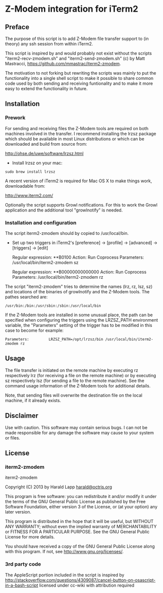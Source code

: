 # Z-Modem integration for iTerm2

## Preface

The purpose of this script is to add Z-Modem file transfer support to (in theory) any ssh session
from within iTerm2.

This script is inspired by and would probably not exist without the scripts "iterm2-recv-zmodem.sh" 
and "iterm2-send-zmodem.sh" (c) by Matt Mastracci, https://github.com/mmastrac/iterm2-zmodem. 

The motivation to not forking but rewriting the scripts was mainly to put the functionality into 
a single shell script to make it possible to share common code used by both sending and receiving 
funtionality and to make it more easy to extend the functionality in future.


## Installation

### Prework

For sending and receiving files the Z-Modem tools are required on both machines involved in the 
transfer. I recommend installing the lrzsz package which should be available in most Linux 
distributions or which can be downloaded and build from source from: 

http://ohse.de/uwe/software/lrzsz.html

- Install lrzsz on your mac:

```shell
sudo brew install lrzsz
```

A recent version of iTerm2 is required for Mac OS X to make things work, downloadable from:

http://www.iterm2.com/

Optionally the script supports Growl notifications. For this to work the Growl application and 
the additional tool "growlnotify" is needed.

### Installation and configuration

The script iterm2-zmodem should by copied to /usr/local/bin. 

- Set up two triggers in iTerm2's [preference] -> [profile] -> [advanced] -> [triggers] -> [edit]


    Regular expression: \*\*B0100
    Action:             Run Coprocess
    Parameters:         /usr/local/bin/iterm2-zmodem sz

    Regular expression: \*\*B00000000000000
    Action:             Run Coprocess
    Parameters:         /usr/local/bin/iterm2-zmodem rz

The script "iterm2-zmodem" tries to determine the names (lrz, rz, lsz, sz) and locations 
of the binaries of growlnotify and the Z-Modem tools. The pathes searched are: 
    
    /usr/bin:/bin:/usr/sbin:/sbin:/usr/local/bin
    
If the Z-Modem tools are installed in some unusual place, the path can be specified when 
configuring the triggers using the LRZSZ_PATH environment variable, the "Parameters" setting
of the trigger has to be modified in this case to become for example:

    Parameters:         LRZSZ_PATH=/opt/lrzsz/bin /usr/local/bin/iterm2-zmodem rz

## Usage

The file transfer is initiated on the remote machine by executing rz respectively lrz 
(for receiving a file on the remote machine) or by executing sz respectively lsz (for sending
a file to the remote machine). See the command usage information of the Z-Modem tools for 
additional details.

Note, that sending files will overwrite the destination file on the local machine, if it
already exists.

## Disclaimer

Use with caution. This software may contain serious bugs. I can not be made responsible 
for any damage the software may cause to your system or files.

## License

### iterm2-zmodem

iterm2-zmodem

Copyright (C) 2013 by Harald Lapp harald@octris.org

This program is free software: you can redistribute it and/or modify it under the terms of the 
GNU General Public License as published by the Free Software Foundation, either version 3 of the 
License, or (at your option) any later version.

This program is distributed in the hope that it will be useful, but WITHOUT ANY WARRANTY; without 
even the implied warranty of MERCHANTABILITY or FITNESS FOR A PARTICULAR PURPOSE. See the GNU 
General Public License for more details.

You should have received a copy of the GNU General Public License along with this program. 
If not, see http://www.gnu.org/licenses/.

### 3rd party code

The AppleScript portion included in the script is inspired by 
http://stackoverflow.com/questions/4309087/cancel-button-on-osascript-in-a-bash-script
licensed under cc-wiki with attribution required 
